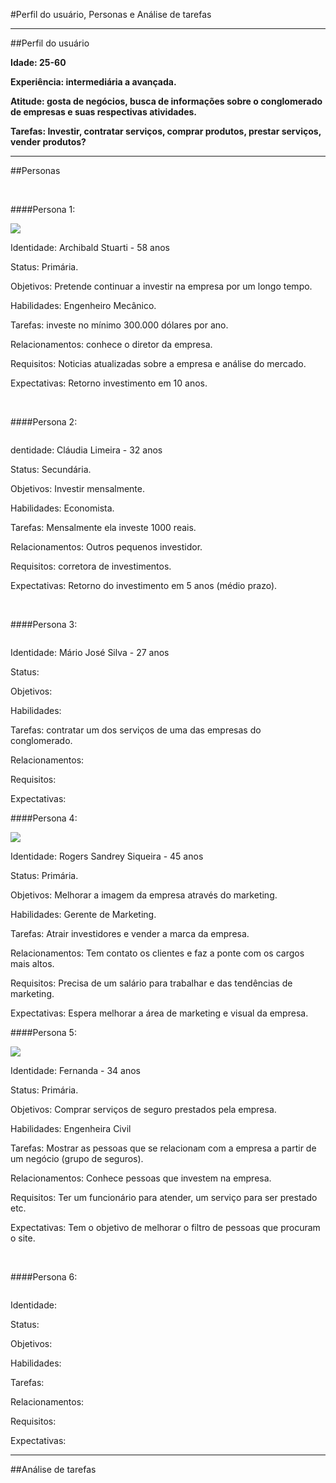#Perfil do usuário, Personas e Análise de tarefas

-------------------------------------------------

##Perfil do usuário

**Idade: 25-60**

**Experiência: intermediária a avançada.**

**Atitude: gosta de negócios, busca de informações sobre o conglomerado de empresas  e suas respectivas atividades.**

**Tarefas: Investir, contratar serviços, comprar produtos, prestar serviços, vender produtos?**

-------------------------------------------------

##Personas  

<br>

####Persona 1:

![](https://raw.githubusercontent.com/Interacao-Humano-Computador/2020.2-Grupo5/main/Imagens/Archibald_Stuarti.jpg)

Identidade: Archibald Stuarti - 58 anos

Status: Primária.

Objetivos: Pretende continuar a investir na empresa por um longo tempo.

Habilidades: Engenheiro Mecânico.

Tarefas: investe no mínimo 300.000 dólares por ano.

Relacionamentos: conhece o diretor da empresa.

Requisitos: Noticias atualizadas sobre a empresa e análise do mercado.

Expectativas: Retorno investimento em 10 anos.
  
<br>

####Persona 2: 

![]()

dentidade: Cláudia Limeira - 32 anos

Status: Secundária.

Objetivos: Investir mensalmente.

Habilidades: Economista.

Tarefas: Mensalmente ela investe 1000 reais.

Relacionamentos: Outros pequenos investidor.

Requisitos: corretora de investimentos. 

Expectativas: Retorno do investimento em 5 anos (médio prazo).

<br>

####Persona 3: 

![]()

Identidade: Mário José Silva - 27 anos

Status:

Objetivos: 

Habilidades: 

Tarefas: contratar um dos serviços de uma das empresas do conglomerado.

Relacionamentos: 

Requisitos: 

Expectativas: 
<br>

####Persona 4: 

![](https://raw.githubusercontent.com/Interacao-Humano-Computador/2020.2-Grupo5/main/Imagens/Rogers.jpg)

Identidade: Rogers Sandrey Siqueira - 45 anos

Status: Primária.

Objetivos: Melhorar a imagem da empresa através do marketing.

Habilidades:  Gerente de Marketing.

Tarefas: Atrair investidores e vender a marca da empresa.

Relacionamentos: Tem contato os clientes e faz a ponte com os cargos mais altos.

Requisitos: Precisa de um salário para trabalhar e das tendências de marketing.

Expectativas: Espera melhorar a área de marketing e visual da empresa.
<br>

####Persona 5:

![](https://raw.githubusercontent.com/Interacao-Humano-Computador/2020.2-Grupo5/main/Imagens/engenheira.jpeg)

Identidade: Fernanda - 34 anos

Status: Primária.

Objetivos: Comprar serviços de seguro prestados pela empresa.

Habilidades: Engenheira Civil

Tarefas: Mostrar as pessoas que se relacionam com a empresa a partir de um negócio (grupo de seguros).

Relacionamentos: Conhece pessoas que investem na empresa.

Requisitos: Ter um funcionário para atender, um serviço para ser prestado etc.

Expectativas: Tem o objetivo de melhorar o filtro de pessoas que procuram o site.
  
<br>

####Persona 6:  

![]()

Identidade:

Status:  

Objetivos:

Habilidades:  

Tarefas:  

Relacionamentos:  

Requisitos:  

Expectativas: 
<br>

-------------------------------------------------

##Análise de tarefas


